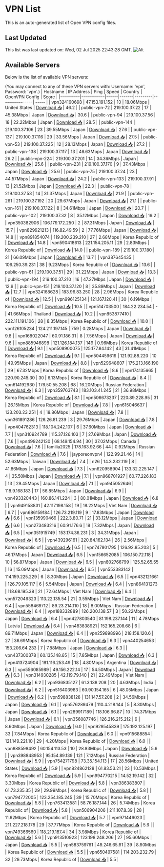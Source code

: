 # VPN List

This is an auto-generated list of Open VPN config files.

## Last Updated

This list was last updated on: Wed, 02 Jul 2025 22:43:28 GMT.
![Alt](https://repobeats.axiom.co/api/embed/186b98318ef1479477931607c1ad7d823f12451f.svg "Repobeats analytics image")

## Available Servers

Below is the list of available VPN servers:

(You may connect to any of these VPN servers with: Username: 'vpn', Password: 'vpn'.)
| Hostname | IP Address | Ping | Speed | Country | OpenVPN Config | Score |
|----------|------------|------|-------|---------|----------------| ----- |
| vpn324160698 | 47.153.191.152 | 10 | 18.06Mbps | United States | [Download 📥](./configs/server_0_US.ovpn) | 46.2 |
| public-vpn-72 | 219.100.37.22 | 17 | 45.38Mbps | Japan | [Download 📥](./configs/server_1_JP.ovpn) | 30.6 |
| public-vpn-94 | 219.100.37.56 | 18 | 22.22Mbps | Japan | [Download 📥](./configs/server_2_JP.ovpn) | 28.5 |
| public-vpn-144 | 219.100.37.106 | 23 | 39.55Mbps | Japan | [Download 📥](./configs/server_3_JP.ovpn) | 27.6 |
| public-vpn-137 | 219.100.37.116 | 29 | 33.56Mbps | Japan | [Download 📥](./configs/server_4_JP.ovpn) | 27.5 |
| public-vpn-53 | 219.100.37.225 | 12 | 28.13Mbps | Japan | [Download 📥](./configs/server_5_JP.ovpn) | 27.2 |
| public-vpn-138 | 219.100.37.117 | 13 | 46.63Mbps | Japan | [Download 📥](./configs/server_6_JP.ovpn) | 26.2 |
| public-vpn-224 | 219.100.37.201 | 14 | 34.36Mbps | Japan | [Download 📥](./configs/server_7_JP.ovpn) | 25.6 |
| public-vpn-231 | 219.100.37.170 | 9 | 37.43Mbps | Japan | [Download 📥](./configs/server_8_JP.ovpn) | 25.6 |
| public-vpn-75 | 219.100.37.24 | 23 | 44.57Mbps | Japan | [Download 📥](./configs/server_9_JP.ovpn) | 24.2 |
| public-vpn-133 | 219.100.37.91 | 13 | 21.52Mbps | Japan | [Download 📥](./configs/server_10_JP.ovpn) | 22.3 |
| public-vpn-78 | 219.100.37.53 | 14 | 31.37Mbps | Japan | [Download 📥](./configs/server_11_JP.ovpn) | 21.9 |
| public-vpn-261 | 219.100.37.192 | 20 | 29.67Mbps | Japan | [Download 📥](./configs/server_12_JP.ovpn) | 21.1 |
| public-vpn-161 | 219.100.37.122 | 8 | 34.61Mbps | Japan | [Download 📥](./configs/server_13_JP.ovpn) | 20.7 |
| public-vpn-102 | 219.100.37.32 | 8 | 35.12Mbps | Japan | [Download 📥](./configs/server_14_JP.ovpn) | 19.2 |
| vpn350382906 | 106.179.172.250 | 2 | 87.31Mbps | Japan | [Download 📥](./configs/server_15_JP.ovpn) | 15.7 |
| vpn829921213 | 116.82.49.59 | 2 | 77.76Mbps | Japan | [Download 📥](./configs/server_16_JP.ovpn) | 14.8 |
| vpn891854074 | 119.200.239.210 | 27 | 2.68Mbps | Korea Republic of | [Download 📥](./configs/server_17_KR.ovpn) | 14.8 |
| vpn590418613 | 221.154.205.11 | 29 | 2.83Mbps | Korea Republic of | [Download 📥](./configs/server_18_KR.ovpn) | 14.0 |
| public-vpn-189 | 219.100.37.180 | 21 | 66.09Mbps | Japan | [Download 📥](./configs/server_19_JP.ovpn) | 13.7 |
| vpn387645435 | 106.250.39.231 | 38 | 9.23Mbps | Korea Republic of | [Download 📥](./configs/server_20_KR.ovpn) | 13.6 |
| public-vpn-61 | 219.100.37.51 | 29 | 31.22Mbps | Japan | [Download 📥](./configs/server_21_JP.ovpn) | 13.3 |
| public-vpn-194 | 219.100.37.210 | 16 | 47.27Mbps | Japan | [Download 📥](./configs/server_22_JP.ovpn) | 12.9 |
| public-vpn-151 | 219.100.37.120 | 8 | 35.89Mbps | Japan | [Download 📥](./configs/server_23_JP.ovpn) | 12.7 |
| vpn324168628 | 183.96.83.250 | 28 | 2.96Mbps | Korea Republic of | [Download 📥](./configs/server_24_KR.ovpn) | 12.5 |
| vpn996125134 | 121.167.120.41 | 30 | 6.19Mbps | Korea Republic of | [Download 📥](./configs/server_25_KR.ovpn) | 10.5 |
| vpn514703500 | 184.22.234.54 | - | 41.66Mbps | Thailand | [Download 📥](./configs/server_26_TH.ovpn) | 10.2 |
| vpn853877410 | 222.111.191.106 | 28 | 8.35Mbps | Korea Republic of | [Download 📥](./configs/server_27_KR.ovpn) | 10.0 |
| vpn126105234 | 124.211.197.145 | 759 | 0.28Mbps | Japan | [Download 📥](./configs/server_28_JP.ovpn) | 9.8 |
| vpn168022047 | 60.91.186.31 | 8 | 7.56Mbps | Japan | [Download 📥](./configs/server_29_JP.ovpn) | 9.6 |
| vpn885946898 | 121.126.184.137 | 149 | 0.96Mbps | Korea Republic of | [Download 📥](./configs/server_30_KR.ovpn) | 9.1 |
| vpn508900075 | 125.177.84.142 | 43 | 31.41Mbps | Korea Republic of | [Download 📥](./configs/server_31_KR.ovpn) | 9.1 |
| vpn504459619 | 121.92.88.220 | 10 | 49.95Mbps | Japan | [Download 📥](./configs/server_32_JP.ovpn) | 8.8 |
| vpn529648607 | 175.213.166.190 | 29 | 67.32Mbps | Korea Republic of | [Download 📥](./configs/server_33_KR.ovpn) | 8.6 |
| vpn174135665 | 220.90.245.30 | 30 | 6.13Mbps | Korea Republic of | [Download 📥](./configs/server_34_KR.ovpn) | 8.4 |
| vpn614192930 | 176.50.55.208 | 68 | 16.20Mbps | Russian Federation | [Download 📥](./configs/server_35_RU.ovpn) | 8.3 |
| vpn359763743 | 183.103.41.245 | 21 | 36.98Mbps | Korea Republic of | [Download 📥](./configs/server_36_KR.ovpn) | 8.1 |
| vpn506673237 | 220.89.228.95 | 31 | 26.15Mbps | Korea Republic of | [Download 📥](./configs/server_37_KR.ovpn) | 7.8 |
| vpn615046637 | 133.203.23.251 | 4 | 18.86Mbps | Japan | [Download 📥](./configs/server_38_JP.ovpn) | 7.8 |
| vpn361891286 | 126.26.81.239 | 3 | 29.76Mbps | Japan | [Download 📥](./configs/server_39_JP.ovpn) | 7.8 |
| vpn404762313 | 118.104.242.107 | 6 | 37.60Mbps | Japan | [Download 📥](./configs/server_40_JP.ovpn) | 7.7 |
| vpn310924789 | 115.37.126.103 | 7 | 27.69Mbps | Japan | [Download 📥](./configs/server_41_JP.ovpn) | 7.6 |
| vpn499242130 | 68.149.154.94 | 30 | 37.02Mbps | Canada | [Download 📥](./configs/server_42_CA.ovpn) | 7.6 |
| familia2025 | 178.163.92.66 | 44 | 0.92Mbps | Russian Federation | [Download 📥](./configs/server_43_RU.ovpn) | 7.6 |
| jayporeonvpn4 | 122.99.21.46 | 14 | 52.63Mbps | Taiwan | [Download 📥](./configs/server_44_TW.ovpn) | 7.4 |
| n26 | 14.3.232.119 | 8 | 41.86Mbps | Japan | [Download 📥](./configs/server_45_JP.ovpn) | 7.3 |
| vpn620958904 | 133.32.225.147 | 4 | 35.50Mbps | Japan | [Download 📥](./configs/server_46_JP.ovpn) | 7.1 |
| vpn968701927 | 60.77.226.183 | 13 | 29.45Mbps | Japan | [Download 📥](./configs/server_47_JP.ovpn) | 7.1 |
| vpn945052646 | 118.9.168.183 | 17 | 56.85Mbps | Japan | [Download 📥](./configs/server_48_JP.ovpn) | 6.9 |
| vpn493320443 | 160.86.141.224 | 3 | 80.01Mbps | Japan | [Download 📥](./configs/server_49_JP.ovpn) | 6.8 |
| vpn949158831 | 42.117.198.158 | 19 | 18.22Mbps | Viet Nam | [Download 📥](./configs/server_50_VN.ovpn) | 6.7 |
| vpn686159184 | 126.73.219.119 | 9 | 17.83Mbps | Japan | [Download 📥](./configs/server_51_JP.ovpn) | 6.6 |
| vpn135990469 | 222.3.80.71 | 21 | 33.12Mbps | Japan | [Download 📥](./configs/server_52_JP.ovpn) | 6.6 |
| vpn273483216 | 60.91.176.6 | 18 | 7.32Mbps | Japan | [Download 📥](./configs/server_53_JP.ovpn) | 6.5 |
| vpn351915749 | 153.174.36.231 | 3 | 34.31Mbps | Japan | [Download 📥](./configs/server_54_JP.ovpn) | 6.5 |
| vpn439296161 | 220.84.162.134 | 26 | 2.56Mbps | Korea Republic of | [Download 📥](./configs/server_55_KR.ovpn) | 6.5 |
| vpn747801795 | 126.92.85.203 | 5 | 46.17Mbps | Japan | [Download 📥](./configs/server_56_JP.ovpn) | 6.5 |
| vpn156652085 | 106.150.72.118 | 10 | 56.87Mbps | Japan | [Download 📥](./configs/server_57_JP.ovpn) | 6.5 |
| vpn802766799 | 125.52.65.55 | 16 | 15.09Mbps | Japan | [Download 📥](./configs/server_58_JP.ovpn) | 6.5 |
| vpn553383142 | 114.159.225.229 | 6 | 8.30Mbps | Japan | [Download 📥](./configs/server_59_JP.ovpn) | 6.5 |
| vpn432121661 | 126.79.105.117 | 6 | 5.54Mbps | Japan | [Download 📥](./configs/server_60_JP.ovpn) | 6.4 |
| vpn864131273 | 118.68.195.38 | 21 | 72.64Mbps | Viet Nam | [Download 📥](./configs/server_61_VN.ovpn) | 6.4 |
| vpn572046323 | 113.22.135.54 | 21 | 3.55Mbps | Viet Nam | [Download 📥](./configs/server_62_VN.ovpn) | 6.4 |
| vpn558469712 | 89.23.214.110 | 18 | 8.00Mbps | Russian Federation | [Download 📥](./configs/server_63_RU.ovpn) | 6.4 |
| vpn188332889 | 126.200.138.57 | 3 | 50.22Mbps | Japan | [Download 📥](./configs/server_64_JP.ovpn) | 6.4 |
| vpn427803540 | 81.198.237.144 | 11 | 4.78Mbps | Latvia | [Download 📥](./configs/server_65_LV.ovpn) | 6.4 |
| vpn483838921 | 152.165.208.68 | 6 | 89.71Mbps | Japan | [Download 📥](./configs/server_66_JP.ovpn) | 6.4 |
| vpn259898996 | 218.158.120.6 | 27 | 36.69Mbps | Korea Republic of | [Download 📥](./configs/server_67_KR.ovpn) | 6.3 |
| vpn440254653 | 153.206.64.233 | 7 | 7.88Mbps | Japan | [Download 📥](./configs/server_68_JP.ovpn) | 6.3 |
| vpn437300378 | 60.135.148.65 | 15 | 7.85Mbps | Japan | [Download 📥](./configs/server_69_JP.ovpn) | 6.3 |
| vpn413724904 | 181.116.253.49 | 18 | 4.80Mbps | Argentina | [Download 📥](./configs/server_70_AR.ovpn) | 6.3 |
| vpn556085989 | 49.156.222.14 | 17 | 54.50Mbps | Japan | [Download 📥](./configs/server_71_JP.ovpn) | 6.3 |
| vpn314930285 | 42.119.79.140 | 21 | 22.49Mbps | Viet Nam | [Download 📥](./configs/server_72_VN.ovpn) | 6.2 |
| vpn936835127 | 61.3.138.208 | 20 | 4.63Mbps | India | [Download 📥](./configs/server_73_IN.ovpn) | 6.2 |
| vpn516403983 | 60.90.154.165 | 6 | 48.05Mbps | Japan | [Download 📥](./configs/server_74_JP.ovpn) | 6.2 |
| vpn598838128 | 131.147.57.208 | 2 | 34.56Mbps | Japan | [Download 📥](./configs/server_75_JP.ovpn) | 6.1 |
| vpn576289479 | 110.4.218.144 | 5 | 8.30Mbps | Japan | [Download 📥](./configs/server_76_JP.ovpn) | 6.1 |
| vpn289917189 | 118.106.66.87 | 10 | 74.37Mbps | Japan | [Download 📥](./configs/server_77_JP.ovpn) | 6.1 |
| vpn356087746 | 126.216.215.212 | 9 | 8.60Mbps | Japan | [Download 📥](./configs/server_78_JP.ovpn) | 6.0 |
| vpn929545839 | 175.192.125.197 | 33 | 7.84Mbps | Korea Republic of | [Download 📥](./configs/server_79_KR.ovpn) | 6.0 |
| vpn915688854 | 121.149.221.10 | 29 | 4.20Mbps | Korea Republic of | [Download 📥](./configs/server_80_KR.ovpn) | 6.0 |
| vpn888598492 | 60.154.113.53 | 10 | 28.83Mbps | Japan | [Download 📥](./configs/server_81_JP.ovpn) | 5.9 |
| vpn398848953 | 95.154.89.139 | 121 | 7.12Mbps | Russian Federation | [Download 📥](./configs/server_82_RU.ovpn) | 5.9 |
| vpn754271798 | 73.35.154.113 | 17 | 28.56Mbps | United States | [Download 📥](./configs/server_83_US.ovpn) | 5.9 |
| vpn824862128 | 61.83.53.21 | 23 | 10.53Mbps | Korea Republic of | [Download 📥](./configs/server_84_KR.ovpn) | 5.9 |
| vpn994770215 | 14.52.19.142 | 32 | 3.30Mbps | Korea Republic of | [Download 📥](./configs/server_85_KR.ovpn) | 5.8 |
| vpn386383807 | 61.73.235.35 | 29 | 29.99Mbps | Korea Republic of | [Download 📥](./configs/server_86_KR.ovpn) | 5.8 |
| vpn794772005 | 123.254.185.245 | 39 | 15.70Mbps | Korea Republic of | [Download 📥](./configs/server_87_KR.ovpn) | 5.8 |
| vpn763413581 | 58.76.187.144 | 26 | 5.74Mbps | Korea Republic of | [Download 📥](./configs/server_88_KR.ovpn) | 5.8 |
| vpn506904206 | 211.107.8.39 | 28 | 11.62Mbps | Korea Republic of | [Download 📥](./configs/server_89_KR.ovpn) | 5.7 |
| vpn971446023 | 211.227.218.178 | 29 | 37.77Mbps | Korea Republic of | [Download 📥](./configs/server_90_KR.ovpn) | 5.6 |
| vpn749366560 | 118.219.187.4 | 34 | 3.98Mbps | Korea Republic of | [Download 📥](./configs/server_91_KR.ovpn) | 5.6 |
| vpn913510923 | 123.198.248.206 | 27 | 95.60Mbps | Japan | [Download 📥](./configs/server_92_JP.ovpn) | 5.5 |
| vpn583759761 | 49.246.65.91 | 39 | 8.90Mbps | Korea Republic of | [Download 📥](./configs/server_93_KR.ovpn) | 5.5 |
| vpn650497581 | 114.203.232.79 | 32 | 29.73Mbps | Korea Republic of | [Download 📥](./configs/server_94_KR.ovpn) | 5.5 |
